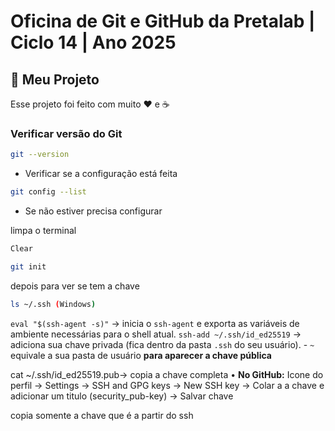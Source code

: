 # Oficina de Git e GitHub da Pretalab | Ciclo 14 | Ano 2025

## 🚀 Meu Projeto
Esse projeto foi feito com muito ❤️ e ☕

### Verificar versão do Git

```bash
git --version
```
- Verificar se a configuração está feita
```bash
git config --list
```
- Se não estiver precisa configurar

limpa o terminal
```bash
Clear
```
```bash
git init
```   

depois para ver se tem a chave 

```bash
ls ~/.ssh (Windows)
```

`eval "$(ssh-agent -s)"` → inicia o `ssh-agent` e exporta as variáveis de ambiente necessárias para o shell atual.
`ssh-add ~/.ssh/id_ed25519` → adiciona sua chave privada (fica dentro da pasta `.ssh` do seu usuário).
    - `~` equivale a sua pasta de usuário
    **para aparecer a chave pública**

cat ~/.ssh/id_ed25519.pub→ copia a chave completa
• **No GitHub:** Icone do perfil → Settings → SSH and GPG keys → New SSH key → Colar a a chave e adicionar um titulo (security_pub-key) → Salvar chave

copia somente a chave que é a partir do ssh